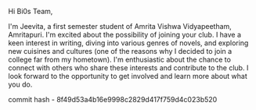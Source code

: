 Hi Bi0s Team,

I'm Jeevita, a first semester student of Amrita Vishwa Vidyapeetham, Amritapuri. I'm excited about the possibility of joining your club. I have a keen interest in writing, diving into various genres of novels, and exploring new cuisines and cultures (one of the reasons why I decided to join a college far from my hometown). I'm enthusiastic about the chance to connect with others who share these interests and contribute to the club. I look forward to the opportunity to get involved and learn more about what you do.

commit hash - 8f49d53a4b16e9998c2829d417f759d4c023b520